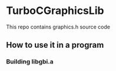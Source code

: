 # TurboCGraphicsLib
This repo contains graphics.h source code

## How to use it in a program
### Building libgbi.a
